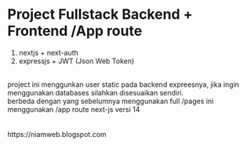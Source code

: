 # Project Fullstack Backend + Frontend /App route

<ol>
<li>nextjs + next-auth</li>
<li>expressjs + JWT (Json Web Token)</li>
</ol>
<br>
project ini menggunkan user static pada backend expreesnya, jika ingin menggunakan databases silahkan disesuaikan sendiri.

<br>
berbeda dengan yang sebelumnya menggunakan full /pages
ini menggunakan /app route next-js versi 14

<br>
<br>
<br>
https://niamweb.blogspot.com
